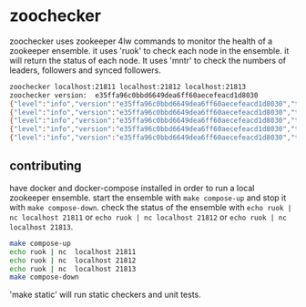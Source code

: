# zoochecker
zoochecker uses zookeeper 4lw commands to monitor the health of a zookeeper ensemble.  it uses 'ruok' to check each node in the ensemble.  it will return the status of each node. It uses 'mntr' to check the numbers of leaders, followers and synced followers.


```bash
zoochecker localhost:21811 localhost:21812 localhost:21813
zoochecker version:  e35ffa96c0bbd6649dea6ff60aecefeacd1d8030
{"level":"info","version":"e35ffa96c0bbd6649dea6ff60aecefeacd1d8030","time":"2024-10-18T11:06:26-04:00","message":"Cluster: {Nodes:[{Host:localhost Port:21811 Timeout:5} {Host:localhost Port:21812 Timeout:5} {Host:localhost Port:21813 Timeout:5}]}"}
{"level":"info","version":"e35ffa96c0bbd6649dea6ff60aecefeacd1d8030","time":"2024-10-18T11:06:26-04:00","message":"Node localhost:21811 is OK"}
{"level":"info","version":"e35ffa96c0bbd6649dea6ff60aecefeacd1d8030","time":"2024-10-18T11:06:26-04:00","message":"Node localhost:21812 is OK"}
{"level":"info","version":"e35ffa96c0bbd6649dea6ff60aecefeacd1d8030","time":"2024-10-18T11:06:26-04:00","message":"Node localhost:21813 is OK"}
{"level":"info","version":"e35ffa96c0bbd6649dea6ff60aecefeacd1d8030","time":"2024-10-18T11:06:26-04:00","message":"Cluster is OK"}
```

## contributing

have docker and docker-compose installed in order to run a local zookeeper ensemble.  start the ensemble with `make compose-up` and stop it with `make compose-down`.  check the status of the ensemble with `echo ruok | nc localhost 21811` or `echo ruok | nc localhost 21812` or `echo ruok | nc localhost 21813`.

```bash
make compose-up
echo ruok | nc  localhost 21811
echo ruok | nc  localhost 21812
echo ruok | nc  localhost 21813
make compose-down
```


'make static' will run static checkers and unit tests.